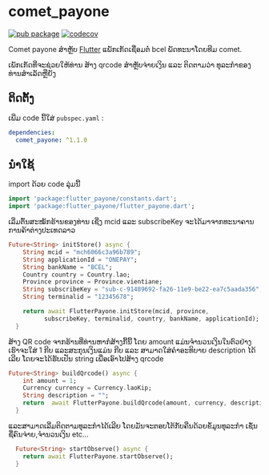 # comet_payone
[![pub package](https://img.shields.io/pub/v/comet_payone.svg)](https://pub.dartlang.org/packages/comet_payone) 
[![codecov](https://codecov.io/gh/cometdigitalagency/flutter_payone/branch/master/graph/badge.svg?token=OB2RZWR16Y)](https://codecov.io/gh/cometdigitalagency/flutter_payone)

Comet payone ສໍາຫຼັບ  [Flutter](https://flutter.io) ແພັກເກັດເຊື່ອມຕໍ່ bcel ພັດທະນາໂດຍທີມ comet.

ເພັກເກັດທີ່ຈະຊ່ວຍໃຫ້ທ່ານ ສ້າງ qrcode ສໍາຫຼັບຈ່າຍເງິນ ແລະ ຕິດຕາມວ່າ ທຸລະກໍາຂອງທ່ານສໍາເລັດຫຼືຍັງ

## ຕິດຕັ້ງ
ເພີ່ມ code ນີ້ໃສ່ `pubspec.yaml` :

```yaml
dependencies:
  comet_payone: ^1.1.0
```

## ນໍາໃຊ້

import ດ້ວຍ code ລຸ່ມນີ້

```dart
import 'package:flutter_payone/constants.dart';
import 'package:flutter_payone/flutter_payone.dart';
```

ເລີ່ມຕົ້ນສະໝັກຮ້ານຂອງທ່ານ ເຊີ່ງ mcid ແລະ subscribeKey ຈະໄດ້ມາຈາກທະນາຄານການຄ້າຕ່າງປະເທດລາວ

```dart
Future<String> initStore() async {
    String mcid = "mch6066c3a96b789";
    String applicationId = "ONEPAY";
    String bankName = "BCEL";
    Country country = Country.lao;
    Province province = Province.vientiane;
    String subscribeKey = "sub-c-91489692-fa26-11e9-be22-ea7c5aada356";
    String terminalid = "12345678";

    return await FlutterPayone.initStore(mcid, province,
          subscribeKey, terminalid, country, bankName, applicationId);
  }
```
ສ້າງ QR code ຈາກຮ້ານທີ່ທ່ານຫາກໍສ້າງກີ້ນີ້ ໂດຍ amount ແມ່ນຈໍານວນເງິນໃນຕົວຢ່າງເຮົາຈະໃສ່ 1 ກີບ ແລະສະກຸນເງິນແມ່ນ ກີບ ແລະ ສາມາດໃສ່ຄໍາອະທິບາຍ description ໄດ້ເລີຍ ໂດຍຈະໄດ້ຮັບເປັນ string ເພື່ອເອົາໄປສ້າງ qrcode
```dart
Future<String> buildQrcode() async {
    int amount = 1;
    Currency currency = Currency.laoKip;
    String description = "";
    return  await FlutterPayone.buildQrcode(amount, currency, description);
  }
```

ແລະສາມາດເລີ່ມຕິດຕາມທຸລະກໍາໄດ້ເລີຍ ໂດຍມັນຈະຕອບໂຕ້ກັບຄືນດ້ວຍຂໍ້ມູນທຸລະກໍາ ເຊັ່ນ ຊື່ຄົນຈ່າຍ,ຈໍານວນເງິນ etc...

```dart
  Future<String> startObserve() async {
    return await FlutterPayone.startObserve();
  }
```
